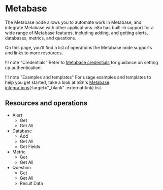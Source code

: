 # Metabase

The Metabase node allows you to automate work in Metabase, and integrate Metabase with other applications. n8n has built-in support for a wide range of Metabase features, including adding, and getting alerts, databases, metrics, and questions. 

On this page, you'll find a list of operations the Metabase node supports and links to more resources.

!!! note "Credentials"
    Refer to [Metabase credentials](/integrations/builtin/credentials/metabase/) for guidance on setting up authentication. 

!!! note "Examples and templates"
    For usage examples and templates to help you get started, take a look at n8n's [Metabase integrations](https://n8n.io/integrations/metabase/){:target="_blank" .external-link} list.
	

## Resources and operations

* Alert
    * Get
    * Get All
* Database
    * Add
    * Get All
    * Get Fields
* Metric
    * Get
    * Get All
* Question
    * Get
    * Get All
    * Result Data
